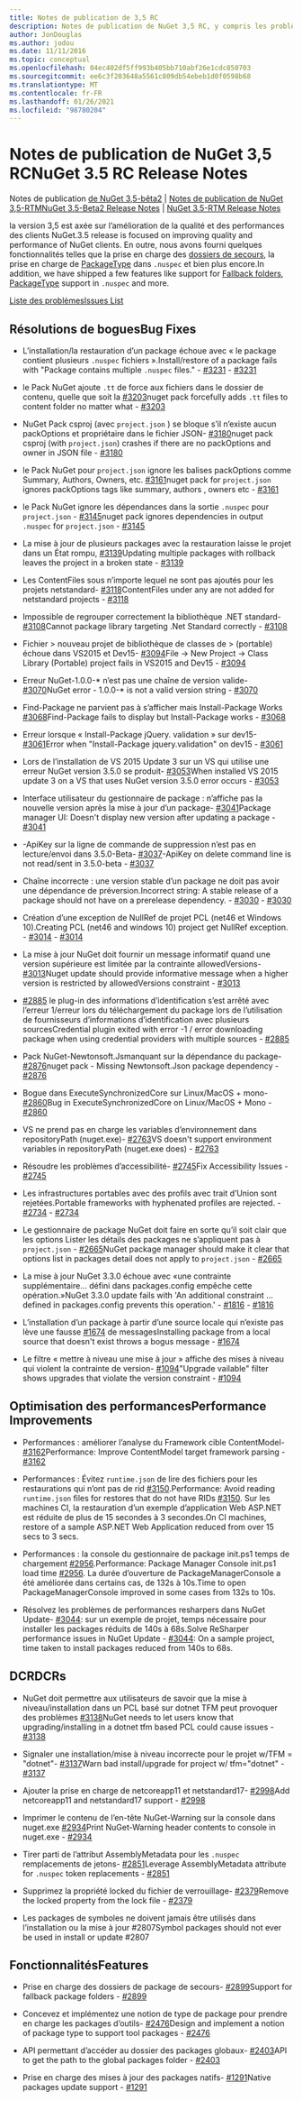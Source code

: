 ```yaml
---
title: Notes de publication de 3,5 RC
description: Notes de publication de NuGet 3,5 RC, y compris les problèmes connus, les correctifs de bogues, les fonctionnalités ajoutées et DCR.
author: JonDouglas
ms.author: jodou
ms.date: 11/11/2016
ms.topic: conceptual
ms.openlocfilehash: 04ec402df5ff993b405bb710abf26e1cdc850703
ms.sourcegitcommit: ee6c3f203648a5561c809db54ebeb1d0f0598b68
ms.translationtype: MT
ms.contentlocale: fr-FR
ms.lasthandoff: 01/26/2021
ms.locfileid: "98780204"
---
```

# <a name="nuget-35-rc-release-notes"></a><span data-ttu-id="1ee92-103">Notes de publication de NuGet 3,5 RC</span><span class="sxs-lookup"><span data-stu-id="1ee92-103">NuGet 3.5 RC Release Notes</span></span>

<span data-ttu-id="1ee92-104">Notes de publication [de NuGet 3,5-bêta2](../release-notes/nuget-3.5-Beta2.md)  |  [Notes de publication de NuGet 3,5-RTM](../release-notes/nuget-3.5-RTM.md)</span><span class="sxs-lookup"><span data-stu-id="1ee92-104">[NuGet 3.5-Beta2 Release Notes](../release-notes/nuget-3.5-Beta2.md) | [NuGet 3.5-RTM Release Notes](../release-notes/nuget-3.5-RTM.md)</span></span>

<span data-ttu-id="1ee92-105">la version 3,5 est axée sur l’amélioration de la qualité et des performances des clients NuGet.</span><span class="sxs-lookup"><span data-stu-id="1ee92-105">3.5 release is focused on improving quality and performance of NuGet clients.</span></span> <span data-ttu-id="1ee92-106">En outre, nous avons fourni quelques fonctionnalités telles que la prise en charge des [dossiers de secours](https://github.com/NuGet/Home/issues/2899), la prise en charge de [PackageType](https://github.com/NuGet/Home/issues/2476) dans `.nuspec` et bien plus encore.</span><span class="sxs-lookup"><span data-stu-id="1ee92-106">In addition, we have shipped a few features like support for [Fallback folders](https://github.com/NuGet/Home/issues/2899), [PackageType](https://github.com/NuGet/Home/issues/2476) support in `.nuspec` and more.</span></span>

[<span data-ttu-id="1ee92-107">Liste des problèmes</span><span class="sxs-lookup"><span data-stu-id="1ee92-107">Issues List</span></span>](https://github.com/NuGet/Home/issues?q=is%3Aissue+is%3Aclosed+milestone%3A%223.5%20RC")

## <a name="bug-fixes"></a><span data-ttu-id="1ee92-108">Résolutions de bogues</span><span class="sxs-lookup"><span data-stu-id="1ee92-108">Bug Fixes</span></span>

* <span data-ttu-id="1ee92-109">L’installation/la restauration d’un package échoue avec « le package contient plusieurs `.nuspec` fichiers ».</span><span class="sxs-lookup"><span data-stu-id="1ee92-109">Install/restore of a package fails with "Package contains multiple `.nuspec` files."</span></span><span data-ttu-id="1ee92-110"> - [#3231](https://github.com/NuGet/Home/issues/3231)</span><span class="sxs-lookup"><span data-stu-id="1ee92-110"> - [#3231](https://github.com/NuGet/Home/issues/3231)</span></span>

* <span data-ttu-id="1ee92-111">le Pack NuGet ajoute `.tt` de force aux fichiers dans le dossier de contenu, quelle que soit la [#3203](https://github.com/NuGet/Home/issues/3203)</span><span class="sxs-lookup"><span data-stu-id="1ee92-111">nuget pack forcefully adds `.tt` files to content folder no matter what - [#3203](https://github.com/NuGet/Home/issues/3203)</span></span>

* <span data-ttu-id="1ee92-112">NuGet Pack csproj (avec `project.json` ) se bloque s’il n’existe aucun packOptions et propriétaire dans le fichier JSON- [#3180](https://github.com/NuGet/Home/issues/3180)</span><span class="sxs-lookup"><span data-stu-id="1ee92-112">nuget pack csproj (with `project.json`) crashes if there are no packOptions and owner in JSON file - [#3180](https://github.com/NuGet/Home/issues/3180)</span></span>

* <span data-ttu-id="1ee92-113">le Pack NuGet pour `project.json` ignore les balises packOptions comme Summary, Authors, Owners, etc. [#3161](https://github.com/NuGet/Home/issues/3161)</span><span class="sxs-lookup"><span data-stu-id="1ee92-113">nuget pack for `project.json` ignores packOptions tags like summary, authors , owners etc - [#3161](https://github.com/NuGet/Home/issues/3161)</span></span>

* <span data-ttu-id="1ee92-114">le Pack NuGet ignore les dépendances dans la sortie `.nuspec` pour `project.json`  -  [#3145](https://github.com/NuGet/Home/issues/3145)</span><span class="sxs-lookup"><span data-stu-id="1ee92-114">nuget pack ignores dependencies in output `.nuspec` for `project.json` - [#3145](https://github.com/NuGet/Home/issues/3145)</span></span>

* <span data-ttu-id="1ee92-115">La mise à jour de plusieurs packages avec la restauration laisse le projet dans un État rompu, [#3139](https://github.com/NuGet/Home/issues/3139)</span><span class="sxs-lookup"><span data-stu-id="1ee92-115">Updating multiple packages with rollback leaves the project in a broken state - [#3139](https://github.com/NuGet/Home/issues/3139)</span></span>

* <span data-ttu-id="1ee92-116">Les ContentFiles sous n’importe lequel ne sont pas ajoutés pour les projets netstandard- [#3118](https://github.com/NuGet/Home/issues/3118)</span><span class="sxs-lookup"><span data-stu-id="1ee92-116">ContentFiles under any are not added for netstandard projects - [#3118](https://github.com/NuGet/Home/issues/3118)</span></span>

* <span data-ttu-id="1ee92-117">Impossible de regrouper correctement la bibliothèque .NET standard- [#3108](https://github.com/NuGet/Home/issues/3108)</span><span class="sxs-lookup"><span data-stu-id="1ee92-117">Cannot package library targeting .Net Standard correctly - [#3108](https://github.com/NuGet/Home/issues/3108)</span></span>

* <span data-ttu-id="1ee92-118">Fichier > nouveau projet de bibliothèque de classes de > (portable) échoue dans VS2015 et Dev15- [#3094](https://github.com/NuGet/Home/issues/3094)</span><span class="sxs-lookup"><span data-stu-id="1ee92-118">File -> New Project -> Class Library (Portable) project fails in VS2015 and Dev15 - [#3094](https://github.com/NuGet/Home/issues/3094)</span></span>

* <span data-ttu-id="1ee92-119">Erreur NuGet-1.0.0-\* n’est pas une chaîne de version valide- [#3070](https://github.com/NuGet/Home/issues/3070)</span><span class="sxs-lookup"><span data-stu-id="1ee92-119">NuGet error - 1.0.0-\* is not a valid version string - [#3070](https://github.com/NuGet/Home/issues/3070)</span></span>

* <span data-ttu-id="1ee92-120">Find-Package ne parvient pas à s’afficher mais Install-Package Works [#3068](https://github.com/NuGet/Home/issues/3068)</span><span class="sxs-lookup"><span data-stu-id="1ee92-120">Find-Package fails to display but Install-Package works - [#3068](https://github.com/NuGet/Home/issues/3068)</span></span>

* <span data-ttu-id="1ee92-121">Erreur lorsque « Install-Package jQuery. validation » sur dev15- [#3061](https://github.com/NuGet/Home/issues/3061)</span><span class="sxs-lookup"><span data-stu-id="1ee92-121">Error when "Install-Package jquery.validation" on dev15 - [#3061](https://github.com/NuGet/Home/issues/3061)</span></span>

* <span data-ttu-id="1ee92-122">Lors de l’installation de VS 2015 Update 3 sur un VS qui utilise une erreur NuGet version 3.5.0 se produit- [#3053](https://github.com/NuGet/Home/issues/3053)</span><span class="sxs-lookup"><span data-stu-id="1ee92-122">When installed VS 2015 update 3 on a VS that uses NuGet version 3.5.0 error occurs - [#3053](https://github.com/NuGet/Home/issues/3053)</span></span>

* <span data-ttu-id="1ee92-123">Interface utilisateur du gestionnaire de package : n’affiche pas la nouvelle version après la mise à jour d’un package- [#3041](https://github.com/NuGet/Home/issues/3041)</span><span class="sxs-lookup"><span data-stu-id="1ee92-123">Package manager UI: Doesn't display new version after updating a package - [#3041](https://github.com/NuGet/Home/issues/3041)</span></span>

* <span data-ttu-id="1ee92-124">-ApiKey sur la ligne de commande de suppression n’est pas en lecture/envoi dans 3.5.0-Beta- [#3037](https://github.com/NuGet/Home/issues/3037)</span><span class="sxs-lookup"><span data-stu-id="1ee92-124">-ApiKey on delete command line is not read/sent in 3.5.0-beta - [#3037](https://github.com/NuGet/Home/issues/3037)</span></span>

* <span data-ttu-id="1ee92-125">Chaîne incorrecte : une version stable d’un package ne doit pas avoir une dépendance de préversion.</span><span class="sxs-lookup"><span data-stu-id="1ee92-125">Incorrect string: A stable release of a package should not have on a prerelease dependency.</span></span><span data-ttu-id="1ee92-126"> - [#3030](https://github.com/NuGet/Home/issues/3030)</span><span class="sxs-lookup"><span data-stu-id="1ee92-126"> - [#3030](https://github.com/NuGet/Home/issues/3030)</span></span>

* <span data-ttu-id="1ee92-127">Création d’une exception de NullRef de projet PCL (net46 et Windows 10).</span><span class="sxs-lookup"><span data-stu-id="1ee92-127">Creating PCL (net46 and windows 10) project get NullRef exception.</span></span><span data-ttu-id="1ee92-128"> - [#3014](https://github.com/NuGet/Home/issues/3014)</span><span class="sxs-lookup"><span data-stu-id="1ee92-128"> - [#3014](https://github.com/NuGet/Home/issues/3014)</span></span>

* <span data-ttu-id="1ee92-129">La mise à jour NuGet doit fournir un message informatif quand une version supérieure est limitée par la contrainte allowedVersions- [#3013](https://github.com/NuGet/Home/issues/3013)</span><span class="sxs-lookup"><span data-stu-id="1ee92-129">Nuget update should provide informative message when a higher version is restricted by allowedVersions constraint - [#3013](https://github.com/NuGet/Home/issues/3013)</span></span>

* <span data-ttu-id="1ee92-130">[#2885](https://github.com/NuGet/Home/issues/2885) le plug-in des informations d’identification s’est arrêté avec l’erreur 1/erreur lors du téléchargement du package lors de l’utilisation de fournisseurs d’informations d’identification avec plusieurs sources</span><span class="sxs-lookup"><span data-stu-id="1ee92-130">Credential plugin exited with error -1 / error downloading package when using credential providers with multiple sources - [#2885](https://github.com/NuGet/Home/issues/2885)</span></span>

* <span data-ttu-id="1ee92-131">Pack NuGet-Newtonsoft.Jsmanquant sur la dépendance du package- [#2876](https://github.com/NuGet/Home/issues/2876)</span><span class="sxs-lookup"><span data-stu-id="1ee92-131">nuget pack - Missing Newtonsoft.Json package dependency - [#2876](https://github.com/NuGet/Home/issues/2876)</span></span>

* <span data-ttu-id="1ee92-132">Bogue dans ExecuteSynchronizedCore sur Linux/MacOS + mono- [#2860](https://github.com/NuGet/Home/issues/2860)</span><span class="sxs-lookup"><span data-stu-id="1ee92-132">Bug in ExecuteSynchronizedCore on Linux/MacOS + Mono - [#2860](https://github.com/NuGet/Home/issues/2860)</span></span>

* <span data-ttu-id="1ee92-133">VS ne prend pas en charge les variables d’environnement dans repositoryPath (nuget.exe)- [#2763](https://github.com/NuGet/Home/issues/2763)</span><span class="sxs-lookup"><span data-stu-id="1ee92-133">VS doesn't support environment variables in repositoryPath (nuget.exe does) - [#2763](https://github.com/NuGet/Home/issues/2763)</span></span>

* <span data-ttu-id="1ee92-134">Résoudre les problèmes d’accessibilité- [#2745](https://github.com/NuGet/Home/issues/2745)</span><span class="sxs-lookup"><span data-stu-id="1ee92-134">Fix Accessibility Issues - [#2745](https://github.com/NuGet/Home/issues/2745)</span></span>

* <span data-ttu-id="1ee92-135">Les infrastructures portables avec des profils avec trait d’Union sont rejetées.</span><span class="sxs-lookup"><span data-stu-id="1ee92-135">Portable frameworks with hyphenated profiles are rejected.</span></span><span data-ttu-id="1ee92-136"> - [#2734](https://github.com/NuGet/Home/issues/2734)</span><span class="sxs-lookup"><span data-stu-id="1ee92-136"> - [#2734](https://github.com/NuGet/Home/issues/2734)</span></span>

* <span data-ttu-id="1ee92-137">Le gestionnaire de package NuGet doit faire en sorte qu’il soit clair que les options Lister les détails des packages ne s’appliquent pas à `project.json`  -  [#2665](https://github.com/NuGet/Home/issues/2665)</span><span class="sxs-lookup"><span data-stu-id="1ee92-137">NuGet package manager should make it clear that options list in packages detail does not apply to `project.json` - [#2665](https://github.com/NuGet/Home/issues/2665)</span></span>

* <span data-ttu-id="1ee92-138">La mise à jour NuGet 3.3.0 échoue avec «une contrainte supplémentaire... défini dans packages.config empêche cette opération.»</span><span class="sxs-lookup"><span data-stu-id="1ee92-138">NuGet 3.3.0 update fails with 'An additional constraint ... defined in packages.config prevents this operation.'</span></span><span data-ttu-id="1ee92-139"> - [#1816](https://github.com/NuGet/Home/issues/1816)</span><span class="sxs-lookup"><span data-stu-id="1ee92-139"> - [#1816](https://github.com/NuGet/Home/issues/1816)</span></span>

* <span data-ttu-id="1ee92-140">L’installation d’un package à partir d’une source locale qui n’existe pas lève une fausse [#1674](https://github.com/NuGet/Home/issues/1674) de messages</span><span class="sxs-lookup"><span data-stu-id="1ee92-140">Installing package from a local source that doesn't exist throws a bogus message - [#1674](https://github.com/NuGet/Home/issues/1674)</span></span>

* <span data-ttu-id="1ee92-141">Le filtre « mettre à niveau une mise à jour » affiche des mises à niveau qui violent la contrainte de version- [#1094](https://github.com/NuGet/Home/issues/1094)</span><span class="sxs-lookup"><span data-stu-id="1ee92-141">"Upgrade vailable" filter shows upgrades that violate the version constraint - [#1094](https://github.com/NuGet/Home/issues/1094)</span></span>

## <a name="performance-improvements"></a><span data-ttu-id="1ee92-142">Optimisation des performances</span><span class="sxs-lookup"><span data-stu-id="1ee92-142">Performance Improvements</span></span>

* <span data-ttu-id="1ee92-143">Performances : améliorer l’analyse du Framework cible ContentModel- [#3162](https://github.com/NuGet/Home/issues/3162)</span><span class="sxs-lookup"><span data-stu-id="1ee92-143">Performance: Improve ContentModel target framework parsing - [#3162](https://github.com/NuGet/Home/issues/3162)</span></span>

* <span data-ttu-id="1ee92-144">Performances : Évitez `runtime.json` de lire des fichiers pour les restaurations qui n’ont pas de rid [#3150](https://github.com/NuGet/Home/issues/3150).</span><span class="sxs-lookup"><span data-stu-id="1ee92-144">Performance: Avoid reading `runtime.json` files for restores that do not have RIDs [#3150](https://github.com/NuGet/Home/issues/3150).</span></span> <span data-ttu-id="1ee92-145">Sur les machines CI, la restauration d’un exemple d’application Web ASP.NET est réduite de plus de 15 secondes à 3 secondes.</span><span class="sxs-lookup"><span data-stu-id="1ee92-145">On CI machines, restore of a sample ASP.NET Web Application reduced from over 15 secs to 3 secs.</span></span>

* <span data-ttu-id="1ee92-146">Performances : la console du gestionnaire de package init.ps1 temps de chargement [#2956](https://github.com/NuGet/Home/issues/2956).</span><span class="sxs-lookup"><span data-stu-id="1ee92-146">Performance: Package Manager Console init.ps1 load time [#2956](https://github.com/NuGet/Home/issues/2956).</span></span> <span data-ttu-id="1ee92-147">La durée d’ouverture de PackageManagerConsole a été améliorée dans certains cas, de 132s à 10s.</span><span class="sxs-lookup"><span data-stu-id="1ee92-147">Time to open PackageManagerConsole improved in some cases from 132s to 10s.</span></span>

* <span data-ttu-id="1ee92-148">Résolvez les problèmes de performances resharpers dans NuGet Update- [#3044](https://github.com/NuGet/Home/issues/3044): sur un exemple de projet, temps nécessaire pour installer les packages réduits de 140s à 68s.</span><span class="sxs-lookup"><span data-stu-id="1ee92-148">Solve ReSharper performance issues in NuGet Update - [#3044](https://github.com/NuGet/Home/issues/3044): On a sample project, time taken to install packages reduced from 140s to 68s.</span></span>

## <a name="dcrs"></a><span data-ttu-id="1ee92-149">DCR</span><span class="sxs-lookup"><span data-stu-id="1ee92-149">DCRs</span></span>

* <span data-ttu-id="1ee92-150">NuGet doit permettre aux utilisateurs de savoir que la mise à niveau/installation dans un PCL basé sur dotnet TFM peut provoquer des problèmes [#3138](https://github.com/NuGet/Home/issues/3138)</span><span class="sxs-lookup"><span data-stu-id="1ee92-150">NuGet needs to let users know that upgrading/installing in a dotnet tfm based PCL could cause issues - [#3138](https://github.com/NuGet/Home/issues/3138)</span></span>

* <span data-ttu-id="1ee92-151">Signaler une installation/mise à niveau incorrecte pour le projet w/TFM = "dotnet"- [#3137](https://github.com/NuGet/Home/issues/3137)</span><span class="sxs-lookup"><span data-stu-id="1ee92-151">Warn bad install/upgrade for project w/ tfm="dotnet" - [#3137](https://github.com/NuGet/Home/issues/3137)</span></span>

* <span data-ttu-id="1ee92-152">Ajouter la prise en charge de netcoreapp11 et netstandard17- [#2998](https://github.com/NuGet/Home/issues/2998)</span><span class="sxs-lookup"><span data-stu-id="1ee92-152">Add netcoreapp11 and netstandard17 support - [#2998](https://github.com/NuGet/Home/issues/2998)</span></span>

* <span data-ttu-id="1ee92-153">Imprimer le contenu de l’en-tête NuGet-Warning sur la console dans nuget.exe [#2934](https://github.com/NuGet/Home/issues/2934)</span><span class="sxs-lookup"><span data-stu-id="1ee92-153">Print NuGet-Warning header contents to console in nuget.exe - [#2934](https://github.com/NuGet/Home/issues/2934)</span></span>

* <span data-ttu-id="1ee92-154">Tirer parti de l’attribut AssemblyMetadata pour les `.nuspec` remplacements de jetons- [#2851](https://github.com/NuGet/Home/issues/2851)</span><span class="sxs-lookup"><span data-stu-id="1ee92-154">Leverage AssemblyMetadata attribute for `.nuspec` token replacements - [#2851](https://github.com/NuGet/Home/issues/2851)</span></span>

* <span data-ttu-id="1ee92-155">Supprimez la propriété locked du fichier de verrouillage- [#2379](https://github.com/NuGet/Home/issues/2379)</span><span class="sxs-lookup"><span data-stu-id="1ee92-155">Remove the locked property from the lock file - [#2379](https://github.com/NuGet/Home/issues/2379)</span></span>

* <span data-ttu-id="1ee92-156">Les packages de symboles ne doivent jamais être utilisés dans l’installation ou la mise à jour #2807</span><span class="sxs-lookup"><span data-stu-id="1ee92-156">Symbol packages should not ever be used in install or update #2807</span></span>

## <a name="features"></a><span data-ttu-id="1ee92-157">Fonctionnalités</span><span class="sxs-lookup"><span data-stu-id="1ee92-157">Features</span></span>

* <span data-ttu-id="1ee92-158">Prise en charge des dossiers de package de secours- [#2899](https://github.com/NuGet/Home/issues/2899)</span><span class="sxs-lookup"><span data-stu-id="1ee92-158">Support for fallback package folders - [#2899](https://github.com/NuGet/Home/issues/2899)</span></span>

* <span data-ttu-id="1ee92-159">Concevez et implémentez une notion de type de package pour prendre en charge les packages d’outils- [#2476](https://github.com/NuGet/Home/issues/2476)</span><span class="sxs-lookup"><span data-stu-id="1ee92-159">Design and implement a notion of package type to support tool packages - [#2476](https://github.com/NuGet/Home/issues/2476)</span></span>

* <span data-ttu-id="1ee92-160">API permettant d’accéder au dossier des packages globaux- [#2403](https://github.com/NuGet/Home/issues/2403)</span><span class="sxs-lookup"><span data-stu-id="1ee92-160">API to get the path to the global packages folder - [#2403](https://github.com/NuGet/Home/issues/2403)</span></span>

* <span data-ttu-id="1ee92-161">Prise en charge des mises à jour des packages natifs- [#1291](https://github.com/NuGet/Home/issues/1291)</span><span class="sxs-lookup"><span data-stu-id="1ee92-161">Native packages update support - [#1291](https://github.com/NuGet/Home/issues/1291)</span></span>
